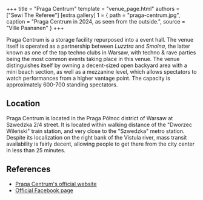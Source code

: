 +++
title = "Praga Centrum"
template = "venue_page.html"
authors = ["Sewi The Referee"]
[extra.gallery]
1 = { path = "praga-centrum.jpg", caption = "Praga Centrum in 2024, as seen from the outside.", source = "Ville Paananen" }
+++

Praga Centrum is a storage facility repurposed into a event hall.
The venue itself is operated as a partnership between _Luzztra_ and _Smolna_, the latter known as one of the top techno clubs in Warsaw, with techno & rave parties being the most common events taking place in this venue.
The venue distinguishes itself by owning a decent-sized open backyard area with a mini beach section, as well as a mezzanine level, which allows spectators to watch performances from a higher vantage point.
The capacity is approximately 600-700 standing spectators.

## Location

Praga Centrum is located in the Praga Północ district of Warsaw at Szwedzka 2/4 street.
It is located within walking distance of the "Dworzec Wileński" train station, and very close to the "Szwedzka" metro station.
Despite its localization on the right bank of the Vistula river, mass transit availability is fairly decent, allowing people to get there from the city center in less than 25 minutes.

## References

* [Praga Centrum's official website](https://pragacentrum.pl/pl/)
* [Official Facebook page](https://www.facebook.com/pragacentrum)
